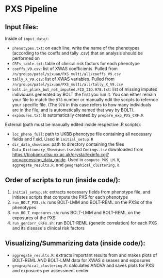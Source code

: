 # PXS Pipeline

## Input files:

Inside of `input_data/`:
- `phenotypes.txt`: on each line, write the name of the phenotypes (according to the coeffs and tally .csv) that an analysis should be performed on
- `CRFs_table.txt`: table of clinical risk factors for each phenotype
- `coeffs_V9.csv`: list of XWAS coefficients. Pulled from `/n/groups/patel/yixuan/PXS_multi/all/coeffs_V9.csv`
- `tally_X_V9.csv`: list of XWAS variables. Pulled from `/n/groups/patel/yixuan/PXS_multi/all/tally_X_V9.csv`
- `bolt.in_plink_but_not_imputed.FID_IID.978.txt`: list of missing imputed individuals generated by BOLT the first you run it. You can either remain your file to match the `978` number or manually edit the scripts to refernce your specific file. (The `978` in this case refers to how many individuals are in the file, and is automatically named that way by BOLT).
- `exposures.txt`: is automatically created by `prepare_exp_PXS_CRF.R`

External (path must be manually edited inside respective .R scripts):
- `loc_pheno_full`: path to UKBB phenotype file containing all necessary fields and f.eid. Used in `initial_setup.R`
- `dir_data_showcase`: path to directory containing the files `Data_Dictionary_Showcase.tsv` and `Codings.tsv` downloaded from https://biobank.ctsu.ox.ac.uk/crystal/exinfo.cgi?src=accessing_data_guide. Used in `compute_PXS_LM.R`, `aggregate_results.R`, and `geographical_clustering.R`

## Order of scripts to run (inside code/):
1. `initial_setup.sh`: extracts necessary fields from phenotype file, and initiates scripts that compute the PXS for each phenotype
2. `run_BOLT_PXS.sh`: runs BOLT-LMM and BOLT-REML on the PXSs of the phenotypes
3. `run_BOLT_exposures.sh`: runs BOLT-LMM and BOLT-REML on the exposures of the PXS
4. `run_genCorr_CRFs.sh`: run BOLT-REML (genetic correlation) for each PXS and its disease's clinical risk factors

## Visualizing/Summarizing data (inside code/):
- `aggregate_results.R`: extracts important results from and makes plots of BOLT-REML AND BOLT-LMM data for XWAS diseases and exposures
- `geographical_clustering.R`: calculates ANOVA and saves plots for PXS and exposures per assessment center